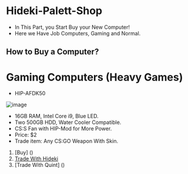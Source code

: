 # Hideki-Palett-Shop
- In This Part, you Start Buy your New Computer!
- Here we Have Job Computers, Gaming and Normal.

## How to Buy a Computer?



# Gaming Computers (Heavy Games)
- HIP-AFDK50

![image](https://user-images.githubusercontent.com/87248365/155422527-ef16fa02-7bb7-498a-88ee-9fba56379d35.png)
- 16GB RAM, Intel Core i9, Blue LED. 
- Two 500GB HDD, Water Cooler Compatible.
- CS:S Fan with HIP-Mod for More Power.
- Price: $2
- Trade item: Any CS:GO Weapon With Skin.
1. [Buy] ()
2. [Trade With Hideki](https://steamcommunity.com/tradeoffer/new/?partner=276743026&token=_AyQ_m2N)
3. [Trade With Quint] ()
